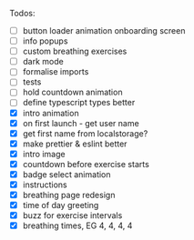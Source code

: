 Todos:

- [ ] button loader animation onboarding screen
- [ ] info popups
- [ ] custom breathing exercises
- [ ] dark mode
- [ ] formalise imports
- [ ] tests
- [ ] hold countdown animation
- [ ] define typescript types better
- [x] intro animation
- [x] on first launch - get user name
- [x] get first name from localstorage?
- [x] make prettier & eslint better
- [x] intro image
- [x] countdown before exercise starts
- [x] badge select animation
- [x] instructions
- [x] breathing page redesign
- [x] time of day greeting
- [x] buzz for exercise intervals
- [x] breathing times, EG 4, 4, 4, 4
